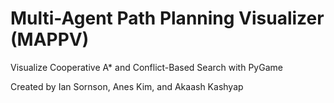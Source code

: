 # Multi-Agent Path Planning Visualizer (MAPPV)
Visualize Cooperative A* and Conflict-Based Search with PyGame

Created by Ian Sornson, Anes Kim, and Akaash Kashyap